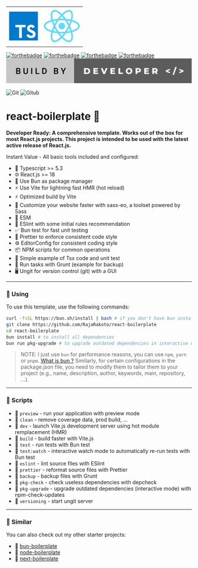 <div align="center">
<table>
  <tr>
    <td>
    <img src="https://raw.githubusercontent.com/devicons/devicon/master/icons/typescript/typescript-original.svg " width="80">
    </td>
    <td>
    <img src="https://raw.githubusercontent.com/devicons/devicon/master/icons/react/react-original.svg" width="100"/>
    </td>
  </tr>
</table>
</div>

[![forthebadge](https://forthebadge.com/images/badges/built-with-love.svg)](https://forthebadge.com) [![forthebadge](https://forthebadge.com/images/badges/for-you.svg)](https://forthebadge.com) [![forthebadge](https://forthebadge.com/images/badges/open-source.svg)](https://forthebadge.com) [![forthebadge](https://forthebadge.com/images/badges/uses-git.svg)](https://forthebadge.com) [![forthebadge](https://github.com/RajaRakoto/github-docs/blob/master/badge/build-by.svg?raw=true)](https://forthebadge.com) 

![Git](https://img.shields.io/badge/-Git-777?style=flat&logo=git&logoColor=F05032&labelColor=ffffff) ![Gitub](https://img.shields.io/badge/-Gitub-777?style=flat&logo=github&logoColor=777&labelColor=ffffff)

# react-boilerplate 🚀

**Developer Ready: A comprehensive template. Works out of the box for most React.js projects. This project is intended to be used with the latest active  release of React.js.**

Instant Value - All basic tools included and configured:

- 🚀 Typescript >= 5.3
- 🌐 React.js >= 18
- 🧅 Use Bun as package manager
- ⚡ Use Vite for lightning fast HMR (hot reload)
- ⚡ Optimized build by Vite
- 🩷 Customize your website faster with sass-eo, a toolset powered by Sass
- 🌈 ESM
- 🧹 ESlint with some initial rules recommendation
- ✅ Bun test for fast unit testing 
- 🎨 Prettier to enforce consistent code style
- ⚙️ EditorConfig for consistent coding style
- 📦 NPM scripts for common operations
- 📝 Simple example of Tsx code and unit test
- 🐗 Run tasks with Grunt (example for backup)
- 🖥️ Ungit for version control (git) with a GUI

---

### 📌 Using 

To use this template, use the following commands:

```bash
curl -fsSL https://bun.sh/install | bash # if you don't have bun installed
git clone https://github.com/RajaRakoto/react-boilerplate
cd react-boilerplate
bun install # to install all dependencies
bun run pkg-upgrade # to upgrade outdated dependencies in interactive mode
```

> NOTE: I just use `bun` for performance reasons, you can use `npm`, `yarn` or `pnpm`. [What is bun ?](https://bun.sh/)
> Similarly, for certain configurations in the package.json file, you need to modify them to tailor them to your project (e.g., name, description, author, keywords, main, repository, ...).

---

### 📌 Scripts 

- 📜 `preview` - run your application with preview mode
- 📜 `clean` - remove coverage data, prod build, ...
- 📜 `dev` - launch Vite.js development server using hot module remplacement (HMR)
- 📜 `build` - build faster with Vite.js
- 📜 `test` - run tests with Bun test
- 📜 `test:watch` - interactive watch mode to automatically re-run tests with Bun test
- 📜 `eslint` - lint source files with ESlint
- 📜 `prettier` - reformat source files with Prettier
- 📜 `backup` - backup files with Grunt
- 📜 `pkg-check` - check useless dependencies with depcheck
- 📜 `pkg-upgrade` - upgrade outdated dependencies (interactive mode) with npm-check-updates
- 📜 `versioning` - start ungit server

---

### 📌 Similar

You can also check out my other starter projects:

- 🚀 [bun-boilerplate](https://github.com/RajaRakoto/bun-boilerplate)
- 🚀 [node-boilerplate](https://github.com/RajaRakoto/node-boilerplate)
- 🚀 [next-boilerplate](https://github.com/RajaRakoto/next-boilerplate)